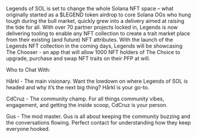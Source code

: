 Legends of SOL is set to change the whole Solana NFT space – what originally started as a $LEGEND token airdrop to core Solana OGs who hung tough during the bull market, quickly grew into a delivery aimed at raising the tide for all. With over 70 partner projects locked in, Legends is now delivering tooling to enable any NFT collection to create a trait market place from their existing (and future) NFT attributes. With the launch of the Legends NFT collection in the coming days, Legends will be showcasing The Chooser - an app that will allow 1000 NFT holders of The Choice to upgrade, purchase and swap NFT traits on their PFP at will.

Who to Chat With:

Hårkl - The main visionary. Want the lowdown on where Legends of SOL is headed and why it’s the next big thing? Hårkl is your go-to.

CdCruz - The community champ. For all things community vibes, engagement, and getting the inside scoop, CdCruz is your person. 

Gus - The mod master. Gus is all about keeping the community buzzing and the conversations flowing. Perfect contact for understanding how they keep everyone hooked.